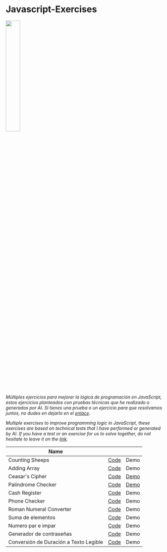 # Javascript-Exercises
<img src="https://upload.wikimedia.org/wikipedia/commons/6/6a/JavaScript-logo.png" width="30%">

_Múltiples ejercicios para mejorar la lógica de programación en JavaScript, estos ejercicios planteados con pruebas técnicas que he realizado o generados por AI. Si tienes una prueba o un ejercicio para que resolvamos juntos, no dudes en dejarlo en el [enlace](https://github.com/borgesmj/Javascript-Exercises/issues)._


_Multiple exercises to improve programming logic in JavaScript, these exercises are based on technical tests that I have performed or generated by AI. If you have a test or an exercise for us to solve together, do not hesitate to leave it on the [link](https://github.com/borgesmj/Javascript-Exercises/issues)._

| Name      |       |   |
| ------------- |:-------------:| -----:|
| Counting Sheeps     | [Code](https://github.com/borgesmj/Javascript-Exercises/tree/main/Counting-sheeps#counting-sheeps) | Demo |
| Adding Array      | [Code](https://github.com/borgesmj/Javascript-Exercises/tree/main/Adding-Array#adding-arrays)     |   Demo |
| Ceasar's Cipher     | [Code](https://github.com/borgesmj/Javascript-Exercises/blob/main/Ceasars-cipher/README.md#ceasars-cipher)      |   [Demo](https://codepen.io/borgesmj19/full/GRXLwzd) |
| Palindrome Checker     | [Code](https://github.com/borgesmj/Javascript-Exercises/blob/main/Palindrome-Checker/README.md#palindrome-checker)    |   [Demo](https://codepen.io/borgesmj19/full/oNPRZyd)|
| Cash Register     | [Code](https://github.com/borgesmj/Javascript-Exercises/blob/main/Cash-Register/README.md#cash-register)    |   Demo |
| Phone Checker     | [Code](https://github.com/borgesmj/Javascript-Exercises/blob/main/Phone-checker/README.md#phone-checker)    |   Demo |
| Roman Numeral Converter   | [Code](https://github.com/borgesmj/Javascript-Exercises/tree/main/Roman-Numeral-Converter#roman-numeral-converter)    |   Demo |
| Suma de elementos   | [Code](https://github.com/borgesmj/Javascript-Exercises/tree/main/Suma-de-elementos#suma-de-elementos)    |   Demo |
| Numero par e impar   | [Code](https://github.com/borgesmj/Javascript-Exercises/tree/main/Numero-par-e-impar#Numero-par-e-impar)    |   Demo |
| Generador de contraseñas   | [Code](https://github.com/borgesmj/Javascript-Exercises/tree/main/Generador-de-Contrase%C3%B1as)    |   Demo |
| Conversión de Duración a Texto Legible   | [Code](https://github.com/borgesmj/Javascript-Exercises/blob/main/Seconds-to-letters/README.md#conversi%C3%B3n-de-duraci%C3%B3n-a-texto-legible)    |   Demo |
